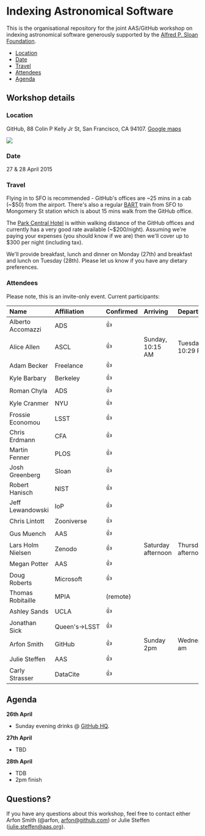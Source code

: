 # Indexing Astronomical Software

This is the organisational repository for the joint AAS/GitHub workshop on indexing astronomical software generously supported by the [Alfred P. Sloan Foundation](http://www.sloan.org/).

- [Location](#location)
- [Date](#date)
- [Travel](#travel)
- [Attendees](#attendees)
- [Agenda](#agenda)

## Workshop details

### Location

GitHub, 88 Colin P Kelly Jr St, San Francisco, CA 94107. [Google maps](https://www.google.com/maps/place/88+Colin+P+Kelly+Jr+St,+San+Francisco,+CA+94107/@37.7826402,-122.4024273,15z/data=!4m2!3m1!1s0x80858077fe6ae953:0x1cf829f1248fb8f4)

[![](https://cloud.githubusercontent.com/assets/4483/6335908/666b06cc-bb64-11e4-93dd-0be4b24042ab.png)](https://www.google.com/maps/place/88+Colin+P+Kelly+Jr+St,+San+Francisco,+CA+94107/@37.7826402,-122.4024273,15z/data=!4m2!3m1!1s0x80858077fe6ae953:0x1cf829f1248fb8f4)

### Date

27 & 28 April 2015

### Travel

Flying in to SFO is recommended - GitHub's offices are ~25 mins in a cab (~$50) from the airport. There's also a regular [BART](http://www.bart.gov/guide/airport/outbound_sfo) train from SFO to Mongomery St station which is about 15 mins walk from the GitHub office.

The [Park Central Hotel](http://www.hotels.com/hotel/details.html?tab=description&hotelId=114219&arrivalDate=04-26-15&departureDate=04-28-15&rooms[0].numberOfAdults=2&roomno=1&validate=false&previousDateful=false&reviewOrder=date_newest_first) is within walking distance of the GitHub offices and currently has a very good rate available (~$200/night). Assuming we're paying your expenses (you should know if we are) then we'll cover up to $300 per night (including tax).

We'll provide breakfast, lunch and dinner on Monday (27th) and breakfast and lunch on Tuesday (28th). Please let us know if you have any dietary preferences.

### Attendees

Please note, this is an invite-only event. Current participants:

|  Name  |      Affiliation      |  Confirmed | Arriving | Departing |
|:-------- |:------------- |:------ |:------ |:------ |
| Alberto Accomazzi |  ADS | :+1: |||
| Alice Allen |    ASCL   |   :+1: | Sunday, 10:15 AM | Tuesday, 10:29 PM |
| Adam Becker | Freelance |  :+1: |||
| Kyle Barbary | Berkeley |  :+1: |||
| Roman Chyla | ADS | :+1: |||
| Kyle Cranmer | NYU | :+1: |||
| Frossie Economou | LSST | :+1: |||
| Chris Erdmann | CFA | :+1: |||
| Martin Fenner | PLOS | :+1: |||
| Josh Greenberg | Sloan | :+1: |||
| Robert Hanisch | NIST | :+1: |||
| Jeff Lewandowski | IoP | :+1: |||
| Chris Lintott | Zooniverse | :+1: |||
| Gus Muench | AAS | :+1: |||
| Lars Holm Nielsen | Zenodo | :+1: | Saturday afternoon | Thursday afternoon |
| Megan Potter | AAS | :+1: |||
| Doug Roberts | Microsoft | :+1: |||
| Thomas Robitaille | MPIA | (remote) |||
| Ashley Sands | UCLA | :+1: |||
| Jonathan Sick | Queen's→LSST | :+1: |||
| Arfon Smith | GitHub | :+1: | Sunday 2pm |Wednesday am|
| Julie Steffen | AAS | :+1: | ||
| Carly Strasser | DataCite | :+1: |||

## Agenda

**26th April**
  - Sunday evening drinks @ [GitHub HQ](https://www.google.com/maps/place/88+Colin+P+Kelly+Jr+St,+San+Francisco,+CA+94107/@37.7826402,-122.4024273,15z/data=!4m2!3m1!1s0x80858077fe6ae953:0x1cf829f1248fb8f4). 
  
**27th April**
  - TBD
  
**28th April** 
  - TDB
  - 2pm finish

## Questions?

If you have any questions about this workshop, feel free to contact either Arfon Smith (@arfon, arfon@github.com) or Julie Steffen (julie.steffen@aas.org).
